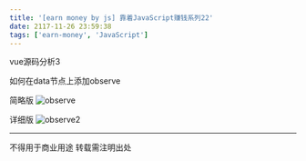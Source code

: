 ```yaml
---
title: '[earn money by js] 靠着JavaScript赚钱系列22'
date: 2117-11-26 23:59:38
tags: ['earn-money', 'JavaScript']
---
```

vue源码分析3

如何在data节点上添加observe

简略版
![observe](/1022-earn-money-by-js/observe.png)

详细版
![observe2](/1022-earn-money-by-js/observe2.png)

----------------
不得用于商业用途 转载需注明出处

